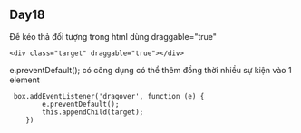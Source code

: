 ## Day18

Để kéo thả đối tượng trong html dùng draggable="true"

```
<div class="target" draggable="true"></div>
```

e.preventDefault(); có công dụng có thể thêm đồng thời nhiều sự kiện vào 1 element

```
 box.addEventListener('dragover', function (e) {
        e.preventDefault();
        this.appendChild(target);
    })
```